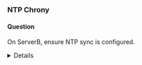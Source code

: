 ### NTP Chrony

#### Question

On ServerB, ensure NTP sync is configured.

<details>
```
ssh rhcsaB
sudo -i
```


1. To view the system clock and time zone settings, run:
```
# timedatectl
```
2. To install the chrony package, run:
```
dnf install chrony -y
```
3. To enable and start the Chrony service immediately, run:
```
# systemctl enable chronyd --now
```
4. To display the contents of the chrony configuration file located at “/etc/chrony.conf”, run:
```
# cat /etc/chrony.conf
```
, to check the configuration file after installation (to check the pool).

5. To enable automatic time synchronization with NTP servers, run:
```
timedatectl set-ntp true
```
</details>